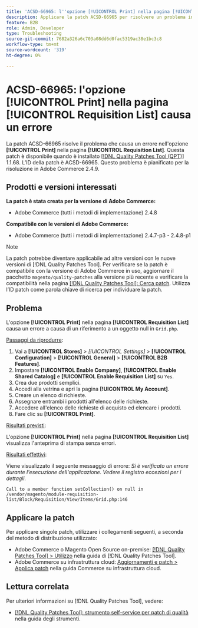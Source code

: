 ```yaml
---
title: 'ACSD-66965: l''opzione [!UICONTROL Print] nella pagina [!UICONTROL Requisition List] causa un errore'
description: Applicare la patch ACSD-66965 per risolvere un problema in Adobe Commerce in cui l'opzione [!UICONTROL Print] nella pagina [!UICONTROL Requisition List] causa un errore.
feature: B2B
role: Admin, Developer
type: Troubleshooting
source-git-commit: 7682a326a6c703a08dd6d0fac5319ac38e1bc3c8
workflow-type: tm+mt
source-wordcount: '319'
ht-degree: 0%

---
```



# ACSD-66965: l&#39;opzione **[!UICONTROL Print]** nella pagina **[!UICONTROL Requisition List]** causa un errore

La patch ACSD-66965 risolve il problema che causa un errore nell&#39;opzione **[!UICONTROL Print]** nella pagina **[!UICONTROL Requisition List]**. Questa patch è disponibile quando è installato [[!DNL Quality Patches Tool (QPT)]](/help/tools/quality-patches-tool/quality-patches-tool-to-self-serve-quality-patches.md) 1.1.68. L’ID della patch è ACSD-66965. Questo problema è pianificato per la risoluzione in Adobe Commerce 2.4.9.

## Prodotti e versioni interessati

**La patch è stata creata per la versione di Adobe Commerce:**

* Adobe Commerce (tutti i metodi di implementazione) 2.4.8

**Compatibile con le versioni di Adobe Commerce:**

* Adobe Commerce (tutti i metodi di implementazione) 2.4.7-p3 - 2.4.8-p1

>[!NOTE]
>
>La patch potrebbe diventare applicabile ad altre versioni con le nuove versioni di [!DNL Quality Patches Tool]. Per verificare se la patch è compatibile con la versione di Adobe Commerce in uso, aggiornare il pacchetto `magento/quality-patches` alla versione più recente e verificare la compatibilità nella pagina [[!DNL Quality Patches Tool]: Cerca patch](https://experienceleague.adobe.com/tools/commerce-quality-patches/index.html?lang=it). Utilizza l’ID patch come parola chiave di ricerca per individuare la patch.

## Problema

L&#39;opzione **[!UICONTROL Print]** nella pagina **[!UICONTROL Requisition List]** causa un errore a causa di un riferimento a un oggetto null in `Grid.php`.

<u>Passaggi da riprodurre</u>:

1. Vai a **[!UICONTROL Stores]** > *[!UICONTROL Settings]* > **[!UICONTROL Configuration]** > **[!UICONTROL General]** > **[!UICONTROL B2B Features]**.
1. Impostare **[!UICONTROL Enable Company]**, **[!UICONTROL Enable Shared Catalog]** e **[!UICONTROL Enable Requisition List]** su `Yes`.
1. Crea due prodotti semplici.
1. Accedi alla vetrina e apri la pagina **[!UICONTROL My Account]**.
1. Creare un elenco di richieste.
1. Assegnare entrambi i prodotti all&#39;elenco delle richieste.
1. Accedere all&#39;elenco delle richieste di acquisto ed elencare i prodotti.
1. Fare clic su **[!UICONTROL Print]**.

<u>Risultati previsti</u>:

L&#39;opzione **[!UICONTROL Print]** nella pagina **[!UICONTROL Requisition List]** visualizza l&#39;anteprima di stampa senza errori.

<u>Risultati effettivi</u>:

Viene visualizzato il seguente messaggio di errore: *Si è verificato un errore durante l&#39;esecuzione dell&#39;applicazione. Vedere il registro eccezioni per i dettagli.*

```
Call to a member function setCollection() on null in /vendor/magento/module-requisition-list/Block/Requisition/View/Items/Grid.php:146
```

## Applicare la patch

Per applicare singole patch, utilizzare i collegamenti seguenti, a seconda del metodo di distribuzione utilizzato:

* Adobe Commerce o Magento Open Source on-premise: [[!DNL Quality Patches Tool] > Utilizzo](/help/tools/quality-patches-tool/usage.md) nella guida di [!DNL Quality Patches Tool].
* Adobe Commerce su infrastruttura cloud: [Aggiornamenti e patch > Applica patch](https://experienceleague.adobe.com/docs/commerce-cloud-service/user-guide/develop/upgrade/apply-patches.html?lang=it) nella guida Commerce su infrastruttura cloud.

## Lettura correlata

Per ulteriori informazioni su [!DNL Quality Patches Tool], vedere:

* [[!DNL Quality Patches Tool]: strumento self-service per patch di qualità](/help/tools/quality-patches-tool/quality-patches-tool-to-self-serve-quality-patches.md) nella guida degli strumenti.
